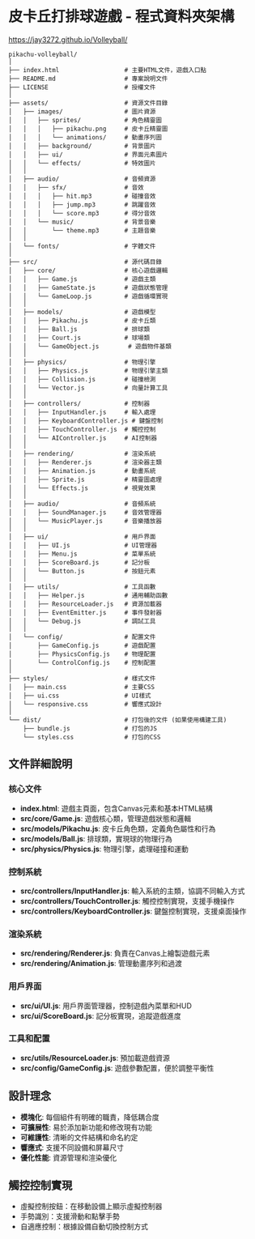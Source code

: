 # 皮卡丘打排球遊戲 - 程式資料夾架構
https://jay3272.github.io/Volleyball/
```
pikachu-volleyball/
│
├── index.html                  # 主要HTML文件，遊戲入口點
├── README.md                   # 專案說明文件
├── LICENSE                     # 授權文件
│
├── assets/                     # 資源文件目錄
│   ├── images/                 # 圖片資源
│   │   ├── sprites/            # 角色精靈圖
│   │   │   ├── pikachu.png     # 皮卡丘精靈圖
│   │   │   └── animations/     # 動畫序列圖
│   │   ├── background/         # 背景圖片
│   │   ├── ui/                 # 界面元素圖片
│   │   └── effects/            # 特效圖片
│   │
│   ├── audio/                  # 音頻資源
│   │   ├── sfx/                # 音效
│   │   │   ├── hit.mp3         # 碰撞音效
│   │   │   ├── jump.mp3        # 跳躍音效
│   │   │   └── score.mp3       # 得分音效
│   │   └── music/              # 背景音樂
│   │       └── theme.mp3       # 主題音樂
│   │
│   └── fonts/                  # 字體文件
│
├── src/                        # 源代碼目錄
│   ├── core/                   # 核心遊戲邏輯
│   │   ├── Game.js             # 遊戲主類
│   │   ├── GameState.js        # 遊戲狀態管理
│   │   └── GameLoop.js         # 遊戲循環實現
│   │
│   ├── models/                 # 遊戲模型
│   │   ├── Pikachu.js          # 皮卡丘類
│   │   ├── Ball.js             # 排球類
│   │   ├── Court.js            # 球場類
│   │   └── GameObject.js        # 遊戲物件基類
│   │
│   ├── physics/                # 物理引擎
│   │   ├── Physics.js          # 物理引擎主類
│   │   ├── Collision.js        # 碰撞檢測
│   │   └── Vector.js           # 向量計算工具
│   │
│   ├── controllers/            # 控制器
│   │   ├── InputHandler.js     # 輸入處理
│   │   ├── KeyboardController.js # 鍵盤控制
│   │   ├── TouchController.js  # 觸控控制
│   │   └── AIController.js     # AI控制器
│   │
│   ├── rendering/              # 渲染系統
│   │   ├── Renderer.js         # 渲染器主類
│   │   ├── Animation.js        # 動畫系統
│   │   ├── Sprite.js           # 精靈圖處理
│   │   └── Effects.js          # 視覺效果
│   │
│   ├── audio/                  # 音頻系統
│   │   ├── SoundManager.js     # 音效管理器
│   │   └── MusicPlayer.js      # 音樂播放器
│   │
│   ├── ui/                     # 用戶界面
│   │   ├── UI.js               # UI管理器
│   │   ├── Menu.js             # 菜單系統
│   │   ├── ScoreBoard.js       # 記分板
│   │   └── Button.js           # 按鈕元素
│   │
│   ├── utils/                  # 工具函數
│   │   ├── Helper.js           # 通用輔助函數
│   │   ├── ResourceLoader.js   # 資源加載器
│   │   ├── EventEmitter.js     # 事件發射器
│   │   └── Debug.js            # 調試工具
│   │
│   └── config/                 # 配置文件
│       ├── GameConfig.js       # 遊戲配置
│       ├── PhysicsConfig.js    # 物理配置
│       └── ControlConfig.js    # 控制配置
│
├── styles/                     # 樣式文件
│   ├── main.css                # 主要CSS
│   ├── ui.css                  # UI樣式
│   └── responsive.css          # 響應式設計
│
└── dist/                       # 打包後的文件 (如果使用構建工具)
    ├── bundle.js               # 打包的JS
    └── styles.css              # 打包的CSS
```

## 文件詳細說明

### 核心文件
- **index.html**: 遊戲主頁面，包含Canvas元素和基本HTML結構
- **src/core/Game.js**: 遊戲核心類，管理遊戲狀態和邏輯
- **src/models/Pikachu.js**: 皮卡丘角色類，定義角色屬性和行為
- **src/models/Ball.js**: 排球類，實現球的物理行為
- **src/physics/Physics.js**: 物理引擎，處理碰撞和運動

### 控制系統
- **src/controllers/InputHandler.js**: 輸入系統的主類，協調不同輸入方式
- **src/controllers/TouchController.js**: 觸控控制實現，支援手機操作
- **src/controllers/KeyboardController.js**: 鍵盤控制實現，支援桌面操作

### 渲染系統
- **src/rendering/Renderer.js**: 負責在Canvas上繪製遊戲元素
- **src/rendering/Animation.js**: 管理動畫序列和過渡

### 用戶界面
- **src/ui/UI.js**: 用戶界面管理器，控制遊戲內菜單和HUD
- **src/ui/ScoreBoard.js**: 記分板實現，追蹤遊戲進度

### 工具和配置
- **src/utils/ResourceLoader.js**: 預加載遊戲資源
- **src/config/GameConfig.js**: 遊戲參數配置，便於調整平衡性

## 設計理念
- **模塊化**: 每個組件有明確的職責，降低耦合度
- **可擴展性**: 易於添加新功能和修改現有功能
- **可維護性**: 清晰的文件結構和命名約定
- **響應式**: 支援不同設備和屏幕尺寸
- **優化性能**: 資源管理和渲染優化

## 觸控控制實現
- 虛擬控制按鈕：在移動設備上顯示虛擬控制器
- 手勢識別：支援滑動和點擊手勢
- 自適應控制：根據設備自動切換控制方式

